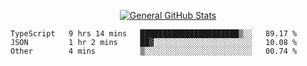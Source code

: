 <p align="center">
  <a href="https://github.com/AndyDevv">
    <img src="https://github-readme-stats.vercel.app/api?username=AndyDevv&custom_title=General%20GitHub%20Stats&theme=aura_dark" alt="General GitHub Stats">
  </a>
</p>

<!--START_SECTION:waka-->

```text
TypeScript   9 hrs 14 mins   ██████████████████████▒░░   89.17 %
JSON         1 hr 2 mins     ██▓░░░░░░░░░░░░░░░░░░░░░░   10.08 %
Other        4 mins          ▒░░░░░░░░░░░░░░░░░░░░░░░░   00.74 %
```

<!--END_SECTION:waka-->
